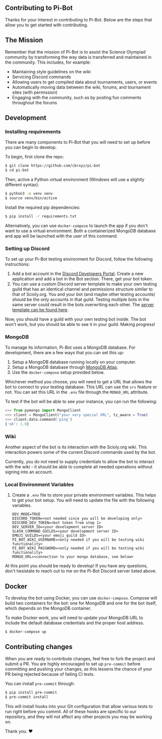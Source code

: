 ## Contributing to Pi-Bot

Thanks for your interest in contributing to Pi-Bot. Below are the steps that allow you to get started with contributing.

## The Mission

Remember that the mission of Pi-Bot is to assist the Science Olympiad community by transforming the way data is transferred and maintained in the community. This includes, for example:

* Maintaining style guidelines on the wiki
* Servicing Discord commands
* Allowing users to get compiled data about tournaments, users, or events
* Automatically moving data between the wiki, forums, and tournament sites (with permission)
* Engaging with the community, such as by posting fun comments throughout the forums

## Development

### Installing requirements

There are many components to Pi-Bot that you will need to set up before you can begin to develop.

To begin, first clone the repo:

```sh
$ git clone https://github.com/cbrxyz/pi-bot
$ cd pi-bot
```

Then, active a Python virtual environment (Windows will use a slightly different syntax):

```sh
$ python3 -m venv venv
$ source venv/bin/active
```

Install the required pip dependencies:

```sh
$ pip install -r requirements.txt
```

Alternatively, you can use `docker-compose` to launch the app if you don't want
to use a virtual environment. Both a containerized MongoDB database and app will
be launched with the user of this command.

### Setting up Discord

To set up your Pi-Bot testing environment for Discord, follow the following instructions:

1. Add a bot account in the [Discord Developers Portal](https://discord.com/developers/applications/).
   Create a new application and add a bot in the Bot section. There, get your bot token.
1. You can use a custom Discord server template to make your own testing guild that
   has an identical channel and permissions structure similar to that of Scioly.org.
   You and your bot (and maybe other testing accounts) should be the only accounts
   in that guild. Testing multiple bots in the same server could result in the bots
   overwriting each other. The [server template can be found here](https://discord.new/Gsk2jP9KnYJv).

Now, you should have a guild with your own testing bot inside. The bot won't work,
but you should be able to see it in your guild. Making progress!

### MongoDB

To manage its information, Pi-Bot uses a MongoDB database. For development, there
are a few ways that you can set this up:

1. Setup a MongoDB database running locally on your computer.
1. Setup a MongoDB database through [MongoDB Atlas](https://www.mongodb.com/atlas/database).
1. Use the `docker-compose` setup provided below.

Whichever method you choose, you will need to get a URL that allows the bot to
connect to your testing database. This URL can use the `srv` feature or not. You
can set this URL in the `.env` file through the `MONGO_URL` attribute.

To test if the bot will be able to see your instance, you can run the following:
```python
>>> from pymongo import MongoClient
>>> client = MongoClient("your very special URL", tz_aware = True)
>>> client.data.command('ping')
{'ok': 1.0}
```

### Wiki

Another aspect of the bot is its interaction with the Scioly.org wiki. This interaction
powers some of the current Discord commands used by the bot.

Currently, you do not need to supply credentials to allow the bot to interact with
the wiki - it should be able to complete all needed operations without signing
into an account.

### Local Environment Variables

1. Create a `.env` file to store your private environment variables. This helps
   to get your bot setup. You will need to update the file with the following variables.
    ```
    DEV_MODE=TRUE
    DISCORD_TOKEN=<not needed since you will be developing only>
    DISCORD_DEV_TOKEN=<bot token from step 1>
    DEV_SERVER_ID=<your development server ID>
    SLASH_COMMAND_GUILDS=<your development server ID>
    EMOJI_GUILDS=<your emoji guild ID>
    PI_BOT_WIKI_USERNAME=<only needed if you will be testing wiki functionality>
    PI_BOT_WIKI_PASSWORD=<only needed if you will be testing wiki functionality>
    MONGO_URL=<connection to your mongo database, see below>
    ```

At this point you should be ready to develop! If you have any questions, don't
hesistate to reach out to me on the Pi-Bot Discord server listed above.

## Docker

To develop the bot using Docker, you can use `docker-compose`. Compose will
build two containers for the bot: one for MongoDB and one for the bot itself, which
depends on the MongoDB container.

To make Docker work, you will need to update your MongoDB URL to include the default
database credentials and the proper host address.

```bash
$ docker-compose up
```

## Contributing changes

When you are ready to contribute changes, feel free to fork the project and submit
a PR. You are highly encouraged to set up `pre-commit` before committing and pushing
your changes, as this lessens the chance of your PR being rejected because of failing
CI tests.

You can install `pre-commit` through:

```bash
$ pip install pre-commit
$ pre-commit install
```

This will install hooks into your Git configuration that allow various tests to
run right before you commit. All of these hooks are specific to our repository,
and they will not affect any other projects you may be working on.

Thank you. :heart:
